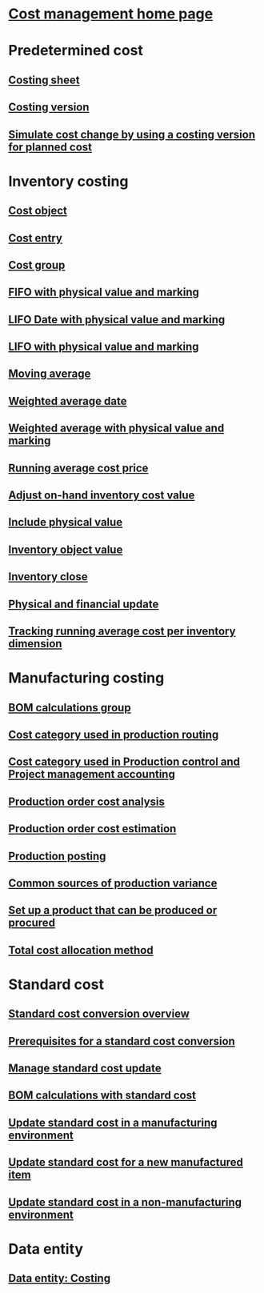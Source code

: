 # [Cost management home page](cost-management\cost-management.md)
# Predetermined cost
## [Costing sheet](cost-management\costing-sheets.md)
## [Costing version](cost-management\costing-versions.md)
## [Simulate cost change by using a costing version for planned cost](cost-management\simulate-cost-changes-costing-version-planned-costs.md)
# Inventory costing
## [Cost object](cost-management\cost-object.md)
## [Cost entry](cost-management\cost-entries.md)
## [Cost group](cost-management\cost-groups.md)
## [FIFO with physical value and marking](cost-management\fifo-physical-value-marking.md)
## [LIFO Date with physical value and marking](cost-management\lifo-date-physical-value-marking.md)
## [LIFO with physical value and marking](cost-management\lifo-physical-value-marking.md)
## [Moving average](cost-management\moving-average.md)
## [Weighted average date](cost-management\weighted-average-date.md)
## [Weighted average with physical value and marking](cost-management\weighted-average-physical-value-marking.md)
## [Running average cost price](cost-management\running-average-cost-price.md)
## [Adjust on-hand inventory cost value](cost-management\adjust-hand-inventory-cost-values.md)
## [Include physical value](cost-management\include-physical-value.md)
## [Inventory object value](cost-management\physical-quantity.md)
## [Inventory close](cost-management\inventory-close.md)
## [Physical and financial update](cost-management\physical-financial-updates.md)
## [Tracking running average cost per inventory dimension](cost-management\track-running-average-cost-per-inventory-dimension.md)
# Manufacturing costing
## [BOM calculations group](cost-management\bom-calculation-groups.md)
## [Cost category used in production routing](cost-management\cost-categories-used-production-routings.md)
## [Cost category used in Production control and Project management accounting](cost-management\cost-categories-used-production-control-project-management-accounting.md)
## [Production order cost analysis](cost-management\production-order-cost-analysis.md)
## [Production order cost estimation](cost-management\production-order-cost-estimation.md)
## [Production posting](cost-management\production-posting.md)
## [Common sources of production variance](cost-management\common-sources-of-production-variances.md)
## [Set up a product that can be produced or procured](cost-management\manufactured-items-treated-as-purchased-items.md)
## [Total cost allocation method](cost-management\methodology-total-cost-allocation.md)
# Standard cost
## [Standard cost conversion overview](cost-management\standard-cost-conversion-overview.md)
## [Prerequisites for a standard cost conversion](cost-management\prerequisites-standard-cost-conversion.md)
## [Manage standard cost update](cost-management\manage-standard-cost-updates.md)
## [BOM calculations with standard cost](cost-management\information-used-bom-calculations-standard-costs.md)
## [Update standard cost in a manufacturing environment](cost-management\update-standard-costs-manufacturing-environment.md)
## [Update standard cost for a new manufactured item](cost-management\update-standard-costs-new-manufactured-item.md)
## [Update standard cost in a non-manufacturing environment](cost-management\update-standard-costs-non-manufacturing-environment.md)
# Data entity
## [Data entity: Costing](cost-management\data-entities-costing.md)
